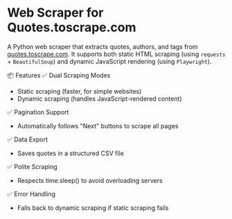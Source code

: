 # Web Scraper for Quotes.toscrape.com
A Python web scraper that extracts quotes, authors, and tags from [quotes.toscrape.com](https://quotes.toscrape.com/). It supports both static HTML scraping (using `requests` + `BeautifulSoup`) and dynamic JavaScript rendering (using `Playwright`).

📦 Features
✅ Dual Scraping Modes
- Static scraping (faster, for simple websites)
- Dynamic scraping (handles JavaScript-rendered content)

✅ Pagination Support

- Automatically follows "Next" buttons to scrape all pages

✅ Data Export
- Saves quotes in a structured CSV file

✅ Polite Scraping
- Respects time.sleep() to avoid overloading servers

✅ Error Handling
- Falls back to dynamic scraping if static scraping fails
